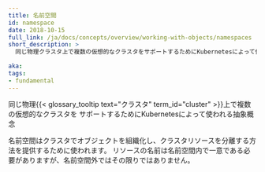 ```yaml
---
title: 名前空間
id: namespace
date: 2018-10-15
full_link: /ja/docs/concepts/overview/working-with-objects/namespaces
short_description: >
  同じ物理クラスタ上で複数の仮想的なクラスタをサポートするためにKubernetesによって使われる抽象概念

aka:
tags:
- fundamental
---
```

 同じ物理{{< glossary_tooltip text="クラスタ" term_id="cluster" >}}上で複数の仮想的なクラスタを
 サポートするためにKubernetesによって使われる抽象概念

<!--more-->

名前空間はクラスタでオブジェクトを組織化し、クラスタリソースを分離する方法を提供するために使われます。
リソースの名前は名前空間内で一意である必要がありますが、名前空間外ではその限りではありません。
